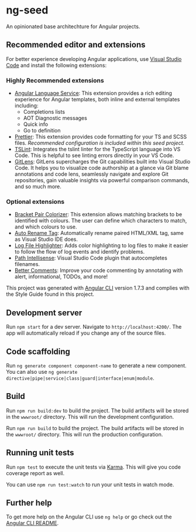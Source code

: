 # ng-seed
An opinionated base architechture for Angular projects.

## Recommended editor and extensions

For better experience developing Angular applications, use [Visual Studio Code](https://code.visualstudio.com) and install the following extensions:

### Highly Recommended extensions

* [Angular Language Service](https://marketplace.visualstudio.com/items?itemName=Angular.ng-template): This extension provides a rich editing experience for Angular templates, both inline and external templates including:
  * Completions lists
  * AOT Diagnostic messages
  * Quick info
  * Go to definition
* [Prettier](https://marketplace.visualstudio.com/items?itemName=esbenp.prettier-vscode): This extension provides code formatting for your TS and SCSS files. _Recommended configuration is included within this seed project._
* [TSLint](https://marketplace.visualstudio.com/items?itemName=eg2.tslint): Integrates the tslint linter for the TypeScript language into VS Code. This is helpful to see linting errors directly in your VS Code.
* [GitLens](https://marketplace.visualstudio.com/items?itemName=eamodio.gitlens): GitLens supercharges the Git capabilities built into Visual Studio Code. It helps you to visualize code authorship at a glance via Git blame annotations and code lens, seamlessly navigate and explore Git repositories, gain valuable insights via powerful comparison commands, and so much more.

### Optional extensions

* [Bracket Pair Colorizer](https://marketplace.visualstudio.com/items?itemName=CoenraadS.bracket-pair-colorizer): This extension allows matching brackets to be identified with colours. The user can define which characters to match, and which colours to use.
* [Auto Rename Tag](https://marketplace.visualstudio.com/items?itemName=formulahendry.auto-rename-tag): Automatically rename paired HTML/XML tag, same as Visual Studio IDE does.
* [Log File Highlighter](https://marketplace.visualstudio.com/items?itemName=emilast.LogFileHighlighter): Adds color highlighting to log files to make it easier to follow the flow of log events and identify problems.
* [Path Intellisense](https://marketplace.visualstudio.com/items?itemName=christian-kohler.path-intellisense): Visual Studio Code plugin that autocompletes filenames.
* [Better Comments](https://marketplace.visualstudio.com/items?itemName=aaron-bond.better-comments): Improve your code commenting by annotating with alert, informational, TODOs, and more!

This project was generated with [Angular CLI](https://github.com/angular/angular-cli) version 1.7.3 and complies with the Style Guide found in this project.

## Development server

Run `npm start` for a dev server. Navigate to `http://localhost:4200/`. The app will automatically reload if you change any of the source files.

## Code scaffolding

Run `ng generate component component-name` to generate a new component. You can also use `ng generate directive|pipe|service|class|guard|interface|enum|module`.

## Build

Run `npm run build:dev` to build the project. The build artifacts will be stored in the `wwwroot/` directory. This will run the development configuration.

Run `npm run build` to build the project. The build artifacts will be stored in the `wwwroot/` directory. This will run the production configuration.

## Running unit tests

Run `npm test` to execute the unit tests via [Karma](https://karma-runner.github.io). This will give you code coverage report as well.

You can use `npm run test:watch` to run your unit tests in watch mode.

## Further help

To get more help on the Angular CLI use `ng help` or go check out the [Angular CLI README](https://github.com/angular/angular-cli/blob/master/README.md).
